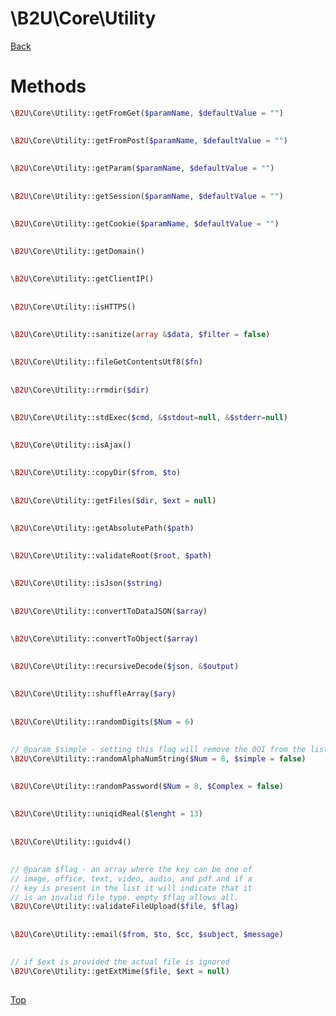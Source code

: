 # \B2U\Core\Utility

[Back](https://github.com/bob2u/b2uFramework-public/blob/master/README.md#the-b2ucore-namespace)

# Methods
```PHP
\B2U\Core\Utility::getFromGet($paramName, $defaultValue = "")
```
##
```PHP
\B2U\Core\Utility::getFromPost($paramName, $defaultValue = "")
```
##
```PHP
\B2U\Core\Utility::getParam($paramName, $defaultValue = "")
```
##
```PHP
\B2U\Core\Utility::getSession($paramName, $defaultValue = "")
```
##
```PHP
\B2U\Core\Utility::getCookie($paramName, $defaultValue = "")
```
##
```PHP
\B2U\Core\Utility::getDomain()
```
##
```PHP
\B2U\Core\Utility::getClientIP()
```
##
```PHP
\B2U\Core\Utility::isHTTPS()
```
##
```PHP
\B2U\Core\Utility::sanitize(array &$data, $filter = false)
```
##
```PHP
\B2U\Core\Utility::fileGetContentsUtf8($fn)
```
##
```PHP
\B2U\Core\Utility::rrmdir($dir)
```
##
```PHP
\B2U\Core\Utility::stdExec($cmd, &$stdout=null, &$stderr=null)
```
##
```PHP
\B2U\Core\Utility::isAjax()
```
##
```PHP
\B2U\Core\Utility::copyDir($from, $to)
```
##
```PHP
\B2U\Core\Utility::getFiles($dir, $ext = null)
```
##
```PHP
\B2U\Core\Utility::getAbsolutePath($path)
```
##
```PHP
\B2U\Core\Utility::validateRoot($root, $path)
```
##
```PHP
\B2U\Core\Utility::isJson($string)
```
##
```PHP
\B2U\Core\Utility::convertToDataJSON($array)
```
##
```PHP
\B2U\Core\Utility::convertToObject($array)
```
##
```PHP
\B2U\Core\Utility::recursiveDecode($json, &$output)
```
##
```PHP
\B2U\Core\Utility::shuffleArray($ary)
```
##
```PHP
\B2U\Core\Utility::randomDigits($Num = 6)
```
##
```PHP
// @param $simple - setting this flag will remove the 0OI from the list
\B2U\Core\Utility::randomAlphaNumString($Num = 8, $simple = false)
```
##
```PHP
\B2U\Core\Utility::randomPassword($Num = 8, $Complex = false)
```
##
```PHP
\B2U\Core\Utility::uniqidReal($lenght = 13)
```
##
```PHP
\B2U\Core\Utility::guidv4()
```
##
```PHP
// @param $flag - an array where the key can be one of 
// image, office, text, video, audio, and pdf and if a
// key is present in the list it will indicate that it
// is an invalid file type. empty $flag allows all.
\B2U\Core\Utility::validateFileUpload($file, $flag)
```
##
```PHP
\B2U\Core\Utility::email($from, $to, $cc, $subject, $message)
```
##
```PHP
// if $ext is provided the actual file is ignored
\B2U\Core\Utility::getExtMime($file, $ext = null)
```
##

[Top](https://github.com/bob2u/b2uFramework-public/blob/master/README/README_UTILITY.md#b2ucoreutility)
